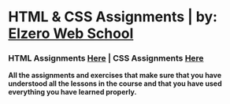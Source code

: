 # HTML & CSS Assignments | by: [Elzero Web School](https://elzero.org/)
### HTML Assignments [Here](https://elzero.org/category/assignments/html-assignments/) | CSS Assignments [Here](https://elzero.org/category/assignments/css-assignments/)

**All the assignments and exercises that make sure that you have understood all the lessons in the course and that you have used everything you have learned properly.**

